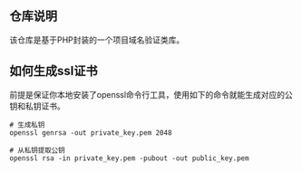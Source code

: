 ## 仓库说明

该仓库是基于PHP封装的一个项目域名验证类库。

## 如何生成ssl证书

前提是保证你本地安装了openssl命令行工具，使用如下的命令就能生成对应的公钥和私钥证书。

```shell
# 生成私钥
openssl genrsa -out private_key.pem 2048

# 从私钥提取公钥
openssl rsa -in private_key.pem -pubout -out public_key.pem
```

